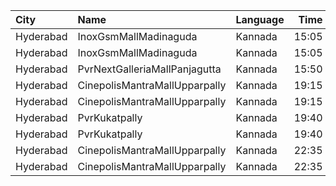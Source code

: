 | City      | Name                          | Language |  Time | Type      | Price | Capacity | Booked |
| :-------- | :---------------------------- | :------- | ----: | :-------- | ----: | -------: | -----: |
| Hyderabad | InoxGsmMallMadinaguda         | Kannada  | 15:05 | Executive |  200₹ |      130 |      0 |
| Hyderabad | InoxGsmMallMadinaguda         | Kannada  | 15:05 | Royal     |  300₹ |        8 |      0 |
| Hyderabad | PvrNextGalleriaMallPanjagutta | Kannada  | 15:50 | Classic   |  150₹ |      145 |     58 |
| Hyderabad | CinepolisMantraMallUpparpally | Kannada  | 19:15 | Normal    |  150₹ |      141 |      0 |
| Hyderabad | CinepolisMantraMallUpparpally | Kannada  | 19:15 | Vip       |  250₹ |       10 |      0 |
| Hyderabad | PvrKukatpally                 | Kannada  | 19:40 | Classic   |  150₹ |      135 |     12 |
| Hyderabad | PvrKukatpally                 | Kannada  | 19:40 | Recliner  |  250₹ |        9 |      2 |
| Hyderabad | CinepolisMantraMallUpparpally | Kannada  | 22:35 | Normal    |  150₹ |      191 |      0 |
| Hyderabad | CinepolisMantraMallUpparpally | Kannada  | 22:35 | Vip       |  250₹ |       10 |      0 |